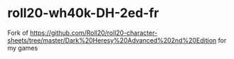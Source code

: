 # roll20-wh40k-DH-2ed-fr
Fork of https://github.com/Roll20/roll20-character-sheets/tree/master/Dark%20Heresy%20Advanced%202nd%20Edition for my games
